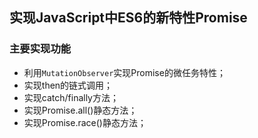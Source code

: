 ## 实现JavaScript中ES6的新特性Promise
### 主要实现功能
* 利用`MutationObserver`实现Promise的微任务特性；
* 实现then的链式调用；
* 实现catch/finally方法；
* 实现Promise.all()静态方法；
* 实现Promise.race()静态方法；
